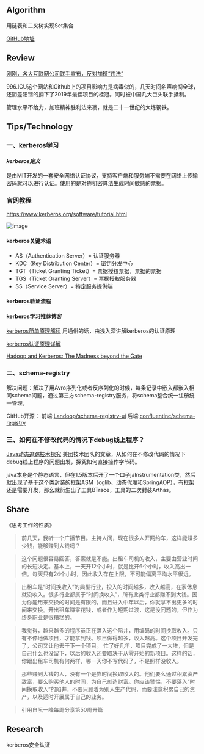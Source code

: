 ## Algorithm
用链表和二叉树实现Set集合

[GitHub地址](https://github.com/Domn93/ARTS/tree/master/src/main/java/algorithm/play/structures/map)


## Review

[刚刚，各大互联网公司联手宣布，反对加班“违法”](https://mp.weixin.qq.com/s/sbF2eRXyc185kDU20wJOug)

996.ICU这个网站和Github上的项目影响力是病毒似的，几天时间名声响彻全球，还阴差阳错的摘下了2019年最佳项目的桂冠。同时被中国几大巨头联手抵制。

管理水平不给力，加班精神胜利法来凑，就是二十一世纪的大炼钢铁。

## Tips/Technology

### 一、kerberos学习

#### *kerberos定义*

是由MIT开发的一套安全网络认证协议，支持客户端和服务端不需要在网络上传输密码就可以进行认证。使用的是对称机密算法生成时间敏感的票据。

### 官网教程
https://www.kerberos.org/software/tutorial.html

![image](https://www.kerberos.org/images/krbmsg.gif)

#### kerberos关键术语

+ AS（Authentication Server）= 认证服务器
+ KDC（Key Distribution Center）= 密钥分发中心
+ TGT（Ticket Granting Ticket）= 票据授权票据，票据的票据
+ TGS（Ticket Granting Server）= 票据授权服务器
+ SS（Service Server）= 特定服务提供端

#### kerberos验证流程

#### kerberos学习推荐博客

[kerberos简单原理解读](https://blog.csdn.net/wulantian/article/details/42418231)
用通俗的话，由浅入深讲解kerberos的认证原理

[kerberos认证原理详解](https://qili93.github.io/%E6%8A%80%E6%9C%AF%E8%A7%A3%E8%AF%BB/2017/03/14/kerebros-auth/?tdsourcetag=s_pctim_aiomsg)

[Hadoop and Kerberos: The Madness beyond the Gate
](https://steveloughran.gitbooks.io/kerberos_and_hadoop/content//)

### 二、schema-registry

解决问题：解决了用Avro序列化或者反序列化的时候，每条记录中嵌入都嵌入相同schema问题，通过第三方schema-registry服务，将schema整合统一注册统一管理。

GitHub开源：
前端:[Landoop/schema-registry-ui](https://github.com/Landoop/schema-registry-ui)
后端:[confluentinc/schema-registry](https://github.com/confluentinc/schema-registry)

### 三、如何在不修改代码的情况下debug线上程序？
[Java动态追踪技术探究](https://tech.meituan.com/2019/02/28/java-dynamic-trace.html) 美团技术团队的文章，从如何在不修改代码的情况下debug线上程序的问题出发，探究如何直接操作字节码。

java本身是个静态语言，但在1.5版本后开了一个口子jaInstrumentation类，然后就出现了基于这个类封装的框架ASM（cglib、动态代理和SpringAOP），有框架还是需要开发，那么就衍生出了工具BTrace，工具的二次封装Arthas。



## Share

《思考工作的性质》
> 前几天，我听一个广播节目。主持人问，现在很多人开网约车，这样能赚多少钱，能够赚到大钱吗？

> 这个问题很容易回答，答案就是不能。出租车司机的收入，主要由营业时间的长短决定。基本上，一天开12个小时，就是比开6个小时，收入高出一倍。每天只有24个小时，因此收入存在上限，不可能偏离平均水平很远。

> 出租车是“时间换收入”的典型行业，投入的时间越多，收入越高，在家休息就没收入。很多行业都属于“时间换收入”，所有此类行业都赚不到大钱。因为你能用来交换的时间是有限的，而且进入中年以后，你就拿不出更多的时间来交换。开出租车赚零花钱，或者作为短期过渡，这是没问题的，但作为终身职业是很糟糕的。

> 我觉得，越来越多的程序员正在落入这个陷井，用编码的时间换取收入。只有不停地做项目，才能拿到钱。项目做得越多，收入越高。这个项目开发完了，公司又让他去干下一个项目。 忙了好几年，项目完成了一大堆，但是自己什么也没留下，以后的收入还要取决于从零开始的新项目。这样的话，你跟出租车司机有何两样，哪一天你不写代码了，不是照样没收入。

> 那些赚到大钱的人，没有一个是靠时间换取收入的。他们要么通过积累资产致富，要么购买他人的时间，为自己创造财富。你应该警惕，不要落入“时间换取收入”的陷井，不要只顾着为别人生产代码，而要注意积累自己的资产，以及适时开展属于自己的业务。

> 引用自阮一峰每周分享第50周开篇

## Research

kerberos安全认证
